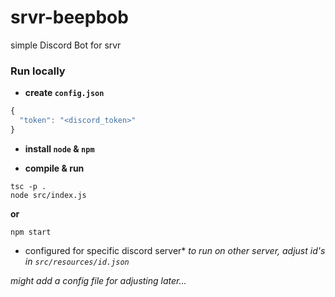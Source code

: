 # srvr-beepbob
simple Discord Bot for srvr
### Run locally

- **create ```config.json```**
```typescript
{
  "token": "<discord_token>"
}
```
- **install ```node``` & ```npm```**

- **compile & run**
```
tsc -p .
node src/index.js
```
**or**
```
npm start
```

* configured for specific discord server*
*to run on other server, adjust id's in ```src/resources/id.json```*

*might add a config file for adjusting later...*

